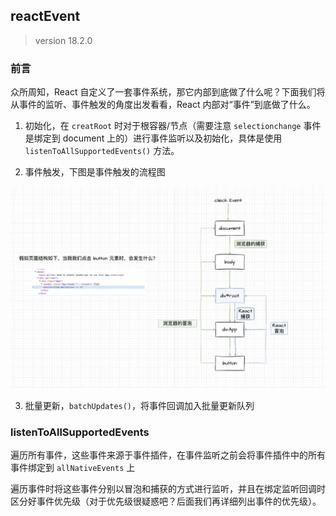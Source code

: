 ## reactEvent

> version 18.2.0

### 前言

众所周知，React 自定义了一套事件系统，那它内部到底做了什么呢？下面我们将从事件的监听、事件触发的角度出发看看，React 内部对“事件”到底做了什么。

1. 初始化，在 `creatRoot` 时对于根容器/节点（需要注意 `selectionchange` 事件是绑定到 document 上的）进行事件监听以及初始化，具体是使用 `listenToAllSupportedEvents()` 方法。

2. 事件触发，下图是事件触发的流程图

![reactEvent](../public/img/reactEvent.png)

3. 批量更新，`batchUpdates()`，将事件回调加入批量更新队列

### listenToAllSupportedEvents

遍历所有事件，这些事件来源于事件插件，在事件监听之前会将事件插件中的所有事件绑定到 `allNativeEvents` 上

遍历事件时将这些事件分别以冒泡和捕获的方式进行监听，并且在绑定监听回调时区分好事件优先级（对于优先级很疑惑吧？后面我们再详细列出事件的优先级）。